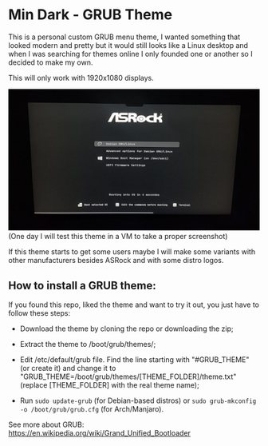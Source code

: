 # Min Dark - GRUB Theme

This is a personal custom GRUB menu theme, I wanted something that looked modern and pretty but it would still looks like a Linux desktop and when I was searching for themes online I only founded one or another so I decided to make my own.

This will only work with 1920x1080 displays.

![Preview](https://raw.githubusercontent.com/kenaioz/grub-min-theme/main/assets/preview.png)
(One day I will test this theme in a VM to take a proper screenshot)

If this theme starts to get some users maybe I will make some variants with other manufacturers besides ASRock and with some distro logos.

## How to install a GRUB theme:

If you found this repo, liked the theme and want to try it out, you just have to follow these steps:

- Download the theme by cloning the repo or downloading the zip;

- Extract the theme to /boot/grub/themes/;

- Edit /etc/default/grub file. Find the line starting with "#GRUB_THEME" (or create it) and change it to "GRUB_THEME=/boot/grub/themes/[THEME_FOLDER]/theme.txt" (replace [THEME_FOLDER] with the real theme name);

- Run `sudo update-grub` (for Debian-based distros) or `sudo grub-mkconfig -o /boot/grub/grub.cfg` (for Arch/Manjaro).

See more about GRUB: https://en.wikipedia.org/wiki/Grand_Unified_Bootloader
